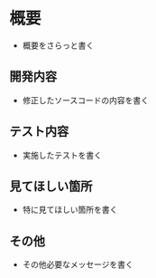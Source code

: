 # 概要

- 概要をさらっと書く

## 開発内容

- 修正したソースコードの内容を書く

## テスト内容

- 実施したテストを書く

## 見てほしい箇所

- 特に見てほしい箇所を書く

## その他

- その他必要なメッセージを書く